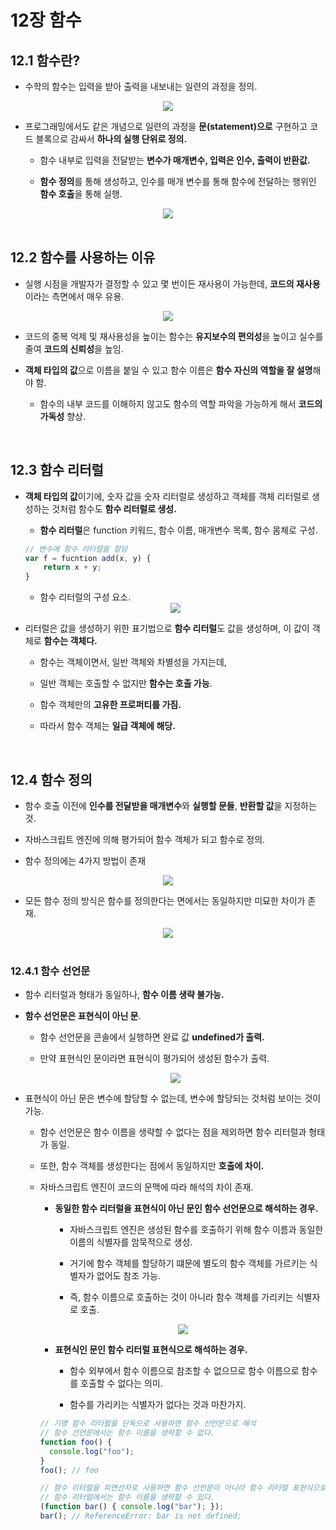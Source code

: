 # 12장 함수

## 12.1 함수란?

- 수학의 함수는 입력을 받아 출력을 내보내는 일련의 과정을 정의.

<div align="center">
  <img src="https://github.com/BrightSton/JS-deep-dive-study/assets/105143449/5aa3df5d-4d33-49df-8f74-39d744c1c01e">
</div>

- 프로그래밍에서도 같은 개념으로 일련의 과정을 **문(statement)으로** 구현하고 코드 블록으로 감싸서 **하나의 실행 단위로 정의.**

  - 함수 내부로 입력을 전달받는 **변수가 매개변수, 입력은 인수, 출력이 반환값.**
 
  - **함수 정의**를 통해 생성하고, 인수를 매개 변수를 통해 함수에 전달하는 행위인 **함수 호출**을 통해 실행.

<div align="center">
  <img src="https://github.com/BrightSton/JS-deep-dive-study/assets/105143449/a869f81d-fd5e-40fa-a443-b47f39a22910">
</div>
<br>

## 12.2 함수를 사용하는 이유

- 실행 시점을 개발자가 결정할 수 있고 몇 번이든 재사용이 가능한데, **코드의 재사용**이라는 측면에서 매우 유용.

<div align="center">
  <img src="https://github.com/BrightSton/JS-deep-dive-study/assets/105143449/97dabc24-c689-40d4-a8d7-87a97304279b">
</div>

- 코드의 중복 억제 및 재사용성을 높이는 함수는 **유지보수의 편의성**을 높이고 실수를 줄여 **코드의 신뢰성**을 높임.

- **객체 타입의 값**으로 이름을 붙일 수 있고 함수 이름은 **함수 자신의 역할을 잘 설명**해야 함.

  - 함수의 내부 코드를 이해하지 않고도 함수의 역할 파악을 가능하게 해서 **코드의 가독성** 향상.
<br>

## 12.3 함수 리터럴

- **객체 타입의 값**이기에, 숫자 값을 숫자 리터럴로 생성하고 객체를 객체 리터럴로 생성하는 것처럼 함수도 **함수 리터럴로 생성.**

  - **함수 리터럴**은 function 키워드, 함수 이름, 매개변수 목록, 함수 몸체로 구성.
 
  ```jsx
  // 변수에 함수 리터럴을 할당
  var f = fucntion add(x, y) {
	  return x + y;
  }
  ```
 
  - 함수 리터럴의 구성 요소.

  <div align="center">
    <img src="https://github.com/BrightSton/JS-deep-dive-study/assets/105143449/6f55b93d-64e6-4b59-ae7f-dae5fe0d90fe">
  </div>

- 리터럴은 값을 생성하기 위한 표기법으로 **함수 리터럴**도 값을 생성하며, 이 값이 객체로 **함수는 객체다.**

  - 함수는 객체이면서, 일반 객체와 차별성을 가지는데,

  - 일반 객체는 호출할 수 없지만 **함수는 호출 가능**.
 
  - 함수 객체만의 **고유한 프로퍼티를 가짐.**
 
  - 따라서 함수 객체는 **일급 객체에 해당.**
<br>

## 12.4 함수 정의

- 함수 호출 이전에 **인수를 전달받을 매개변수**와 **실행할 문들**, **반환할 값**을 지정하는 것.

- 자바스크립트 엔진에 의해 평가되어 함수 객체가 되고 함수로 정의.

- 함수 정의에는 4가지 방법이 존재

<div align="center">
  <img src="https://github.com/BrightSton/JS-deep-dive-study/assets/105143449/a17b61ec-d353-4584-97ec-c2ddc5fbfe5d">
</div>

- 모든 함수 정의 방식은 함수를 정의한다는 면에서는 동일하지만 미묘한 차이가 존재.

<div align="center">
  <img src="https://github.com/BrightSton/JS-deep-dive-study/assets/105143449/a1a3a928-1841-4884-b50f-e78f621bfc82">
</div>
<br>

### 12.4.1 함수 선언문

-  함수 리터럴과 형태가 동일하나, **함수 이름 생략 불가능.**


- **함수 선언문은 표현식이 아닌 문**.

  - 함수 선언문을 콘솔에서 실행하면 완료 값 **undefined가 출력.**
 
  - 만약 표현식인 문이라면 표현식이 평가되어 생성된 함수가 출력.

  <div align="center">
    <img src="https://github.com/BrightSton/JS-deep-dive-study/assets/105143449/fb9015c1-372f-49b9-b306-5108d064ee51">
  </div> 
    
- 표현식이 아닌 문은 변수에 할당할 수 없는데,  변수에 할당되는 것처럼 보이는 것이 가능.

  - 함수 선언문은 함수 이름을 생략할 수 없다는 점을 제외하면 함수 리터럴과 형태가 동일.
 
  - 또한, 함수 객체를 생성한다는 점에서 동일하지만 **호출에 차이.**

  - 자바스크립트 엔진이 코드의 문맥에 따라 해석의 차이 존재. 

    - **동일한 함수 리터럴을 표현식이 아닌 문인 함수 선언문으로 해석하는 경우.**
   
      - 자바스크립트 엔진은 생성된 함수를 호출하기 위해 함수 이름과 동일한 이름의 식별자를 암묵적으로 생성.
      
      - 거기에 함수 객체를 할당하기 떄문에 별도의 함수 객체를 가르키는 식별자가 없어도 참조 가능.
     
      - 즉, 함수 이름으로 호출하는 것이 아니라 함수 객체를 가리키는 식별자로 호출.
     
    <div align="center">
      <img src="https://github.com/BrightSton/JS-deep-dive-study/assets/105143449/c7854933-dfde-4524-abd2-f0adc06ba8f5">
    </div>

    - **표현식인 문인 함수 리터럴 표현식으로 해석하는 경우.**

      -  함수 외부에서 함수 이름으로 참조할 수 없으므로 함수 이름으로 함수를 호출할 수 없다는 의미.
     
      -  함수를 가리키는 식별자가 없다는 것과 마찬가지.

    ```jsx
    // 기명 함수 리터럴을 단독으로 사용하면 함수 선언문으로 해석
    // 함수 선언문에서는 함수 이름을 생략할 수 없다.
    function foo() {
      console.log("foo");
    }
    foo(); // foo

    // 함수 리터럴을 피연산자로 사용하면 함수 선언문이 아니라 함수 리터럴 표현식으로 해석
    // 함수 리터럴에서는 함수 이름을 생략할 수 있다.
    (function bar() { console.log("bar"); });
    bar(); // ReferenceError: bar is not defined;
    ```   
